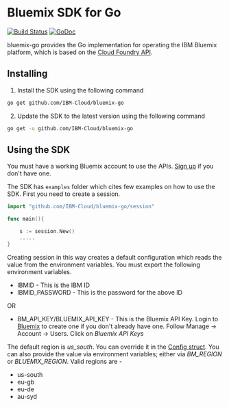 # Bluemix SDK for Go

[![Build Status](https://travis-ci.org/IBM-Cloud/bluemix-go.svg?branch=master)](https://travis-ci.org/IBM-Cloud/bluemix-go) [![GoDoc](https://godoc.org/github.com/IBM-Cloud/bluemix-go?status.svg)](https://godoc.org/github.com/IBM-Cloud/bluemix-go)

bluemix-go provides the Go implementation for operating the IBM Bluemix platform, which is based on the [Cloud Foundry API][cloudfoundry_api].

## Installing

1. Install the SDK using the following command

```bash
go get github.com/IBM-Cloud/bluemix-go
```

2. Update the SDK to the latest version using the following command

```bash
go get -u github.com/IBM-Cloud/bluemix-go
```


## Using the SDK

You must have a working Bluemix account to use the APIs. [Sign up][bluemix_signup] if you don't have one.

The SDK has ```examples``` folder which cites few examples on how to use the SDK.
First you need to create a session.

```go
import "github.com/IBM-Cloud/bluemix-go/session"

func main(){

    s := session.New()
    .....
}
```

Creating session in this way creates a default configuration which reads the value from the environment variables.
You must export the following environment variables.
* IBMID - This is the IBM ID
* IBMID_PASSWORD - This is the password for the above ID

OR

* BM_API_KEY/BLUEMIX_API_KEY - This is the Bluemix API Key. Login to [Bluemix][bluemix_login] to create one if you don't already have one. Follow Manage -> Account -> Users. Click on _Bluemix API Keys_

The default region is _us_south_. You can override it in the [Config struct][bluemix_go_config]. You can also provide the value via environment variables; either via _BM_REGION_ or _BLUEMIX_REGION_. Valid regions are -
* us-south
* eu-gb
* eu-de
* au-syd

[bluemix_signup]: https://console.ng.bluemix.net/registration/?target=%2Fdashboard%2Fapps
[bluemix_login]: https://console.ng.bluemix.net
[bluemix_go_config]: https://godoc.org/github.com/IBM-Cloud/bluemix-go#Config
[cloudfoundry_api]: https://apidocs.cloudfoundry.org/264/
